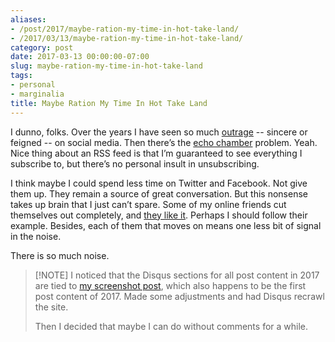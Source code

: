 ```yaml
---
aliases:
- /post/2017/maybe-ration-my-time-in-hot-take-land/
- /2017/03/13/maybe-ration-my-time-in-hot-take-land/
category: post
date: 2017-03-13 00:00:00-07:00
slug: maybe-ration-my-time-in-hot-take-land
tags:
- personal
- marginalia
title: Maybe Ration My Time In Hot Take Land
---
```


I dunno, folks. Over the years I have seen so much [outrage](http://www.geekwire.com/2017/trump-supporters-voice-real-outrage-fake-resistanceradio-promoting-amazon-tv-series/) -- sincere or feigned -- on social media. Then there’s the [echo chamber](https://arstechnica.com/science/2017/03/the-social-media-echo-chamber-is-real/) problem. Yeah. Nice thing about an RSS feed is that I’m guaranteed to see everything I subscribe to, but there’s no personal insult in unsubscribing.

I think maybe I could spend less time on Twitter and Facebook. Not give them up. They remain a source of great conversation. But this nonsense takes up brain that I just can’t spare. Some of my online friends cut themselves out completely, and [they like it](https://seeknuance.com/2017/03/07/im-happier-and-more-productive-without-twitter/). Perhaps I should follow their example. Besides, each of them that moves on means one less bit of signal in the noise.

There is so much noise.

 > 
 > \[!NOTE\]
 > I noticed that the Disqus sections for all post content in 2017 are tied to [my screenshot post](../01/cinnamon-screenshot-shortcuts.md), which also happens to be the first post content of 2017. Made some adjustments and had Disqus recrawl the site.
 > 
 > Then I decided that maybe I can do without comments for a while.
